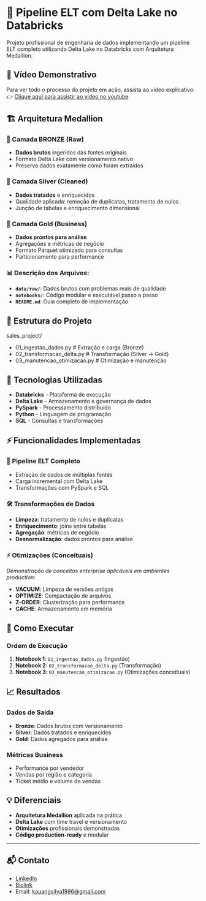 # 🚀 Pipeline ELT com Delta Lake no Databricks

Projeto profissional de engenharia de dados implementando um pipeline ELT completo utilizando Delta Lake no Databricks com Arquitetura Medallion.

## 🎥 Vídeo Demonstrativo  
Para ver todo o processo do projeto em ação, assista ao vídeo explicativo:  
👉 [Clique aqui para assistir ao vídeo no youtube](https://www.youtube.com/watch?v=Ryu0ri_XC_M) 


## 🏗️ Arquitetura Medallion

### 🥉 Camada BRONZE (Raw)
- **Dados brutos** ingeridos das fontes originais
- Formato Delta Lake com versionamento nativo
- Preserva dados exatamente como foram extraídos

### 🥈 Camada Silver (Cleaned)  
- **Dados tratados** e enriquecidos
- Qualidade aplicada: remoção de duplicatas, tratamento de nulos
- Junção de tabelas e enriquecimento dimensional

### 🥇 Camada Gold (Business)
- **Dados prontos para análise**
- Agregações e métricas de negócio
- Formato Parquet otimizado para consultas
- Particionamento para performance


### 📊 Descrição dos Arquivos:

- **`data/raw/`**: Dados brutos com problemas reais de qualidade
- **`notebooks/`**: Código modular e executável passo a passo  
- **`README.md`**: Guia completo de implementação

## 📁 Estrutura do Projeto
sales_project/
* 01_ingestao_dados.py          # Extração e carga (Bronze)
* 02_transformacao_delta.py     # Transformação (Silver → Gold)  
* 03_manutencao_otimizacao.py   # Otimização e manutenção


## 🔧 Tecnologias Utilizadas

- **Databricks** - Plataforma de execução
- **Delta Lake** - Armazenamento e governança de dados
- **PySpark** - Processamento distribuído
- **Python** - Linguagem de programação
- **SQL** - Consultas e transformações

## ⚡ Funcionalidades Implementadas

### 🔄 Pipeline ELT Completo
- Extração de dados de múltiplas fontes
- Carga incremental com Delta Lake
- Transformações com PySpark e SQL

### 🛠️ Transformações de Dados
- **Limpeza**: tratamento de nulos e duplicatas
- **Enriquecimento**: joins entre tabelas
- **Agregação**: métricas de negócio
- **Desnormalização**: dados prontos para análise

### ⚡ Otimizações (Conceituais)
*Demonstração de conceitos enterprise aplicáveis em ambientes production:*
- **VACUUM**: Limpeza de versões antigas
- **OPTIMIZE**: Compactação de arquivos
- **Z-ORDER**: Clusterização para performance
- **CACHE**: Armazenamento em memória

## 🚀 Como Executar

### Ordem de Execução
1. **Notebook 1**: `01_ingestao_dados.py` (Ingestão)
2. **Notebook 2**: `02_transformacao_delta.py` (Transformação)
3. **Notebook 3**: `03_manutencao_otimizacao.py` (Otimizações conceituais)

## 📈 Resultados

### Dados de Saída
- **Bronze**: Dados brutos com versionamento
- **Silver**: Dados tratados e enriquecidos
- **Gold**: Dados agregados para análise

### Métricas Business
- Performance por vendedor
- Vendas por região e categoria
- Ticket médio e volume de vendas

## 💡 Diferenciais

- **Arquitetura Medallion** aplicada na prática
- **Delta Lake** com time travel e versionamento
- **Otimizações** profissionais demonstradas
- **Código production-ready** e modular

---

## 📬 Contato

- [LinkedIn](https://www.linkedin.com/in/kauansilva96/)
- [Biolink](https://biolink.website/socialKauanSilva)
- Email: kauangsilva1996@gmail.com
